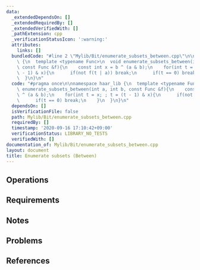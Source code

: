 ```yaml
---
data:
  _extendedDependsOn: []
  _extendedRequiredBy: []
  _extendedVerifiedWith: []
  _pathExtension: cpp
  _verificationStatusIcon: ':warning:'
  attributes:
    links: []
  bundledCode: "#line 2 \"Mylib/Bit/enumerate_subsets_between.cpp\"\n\nnamespace haar_lib\
    \ {\n  template <typename Func>\n  void enumerate_subsets_between(int a, int b,\
    \ const Func &f){\n    const int x = b ^ (a & b);\n    for(int t = x; ; t = (t\
    \ - 1) & x){\n      if(not f(t | a)) break;\n      if(t == 0) break;\n    }\n\
    \  }\n}\n"
  code: "#pragma once\n\nnamespace haar_lib {\n  template <typename Func>\n  void\
    \ enumerate_subsets_between(int a, int b, const Func &f){\n    const int x = b\
    \ ^ (a & b);\n    for(int t = x; ; t = (t - 1) & x){\n      if(not f(t | a)) break;\n\
    \      if(t == 0) break;\n    }\n  }\n}\n"
  dependsOn: []
  isVerificationFile: false
  path: Mylib/Bit/enumerate_subsets_between.cpp
  requiredBy: []
  timestamp: '2020-09-16 17:10:42+09:00'
  verificationStatus: LIBRARY_NO_TESTS
  verifiedWith: []
documentation_of: Mylib/Bit/enumerate_subsets_between.cpp
layout: document
title: Enumerate subsets (Between)
---
```


## Operations

## Requirements

## Notes

## Problems

## References
